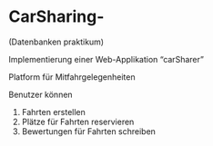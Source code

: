 # CarSharing-

(Datenbanken praktikum)

Implementierung einer Web-Applikation “carSharer”

Platform für Mitfahrgelegenheiten

Benutzer können
  1) Fahrten erstellen
  2) Plätze für Fahrten reservieren
  3) Bewertungen für Fahrten schreiben
